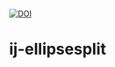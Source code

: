 [![DOI](https://zenodo.org/badge/18649/thorstenwagner/ij-ellipsesplit.svg)](https://zenodo.org/badge/latestdoi/18649/thorstenwagner/ij-ellipsesplit)
# ij-ellipsesplit

